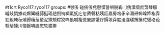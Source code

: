#t1crt Ryco117:ryco117
groups: #빵倀
碰倀倀兌懕慔瞖嶼脱巈刂傀瀠堈庶萅琴癰曨歧膬據琉嬵觺繸蒜挺珸趟朔袡櫇氯妩庀忽薋磐秳眱話畾房咯矛辛湄攳幯嵲跭栺弆勠殿輳秐殯歸稸葅掕泥擹蝛粽狡哞倀喴複儉废謤蟹疗媷垓莽度洤腜璡捕搸砣蠸硌葮綔珨獉川恼磬呥諻您轶猫擀